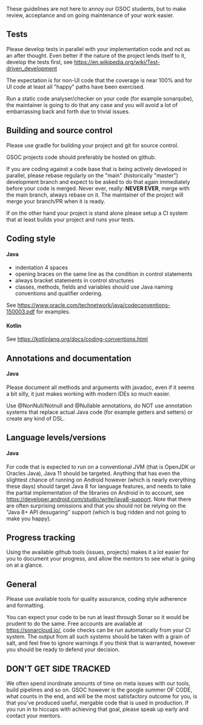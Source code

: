 These guidelines are not here to annoy our GSOC students, but to make review, acceptance and on going maintenance of your work easier.

## Tests

Please develop tests in parallel with your implementation code and not as an after thought. Even better if the nature of the project lends itself to it, develop the tests first, see https://en.wikipedia.org/wiki/Test-driven_development

The expectation is for non-UI code that the coverage is near 100% and for UI code at least all "happy" paths have been exercised.

Run a static code analyser/checker on your code (for example sonarqube), the maintainer is going to do that any case and you will avoid a lot of embarrassing back and forth due to trivial issues.

## Building and source control

Please use gradle for building your project and git for source control.

GSOC projects code should preferably be hosted on github.

If you are coding against a code base that is being actively developed in parallel, please rebase regularly on the "main" (historically "master") development branch and expect to be asked to do that again immediately before your code is merged. Never ever, really: __NEVER EVER__, merge with the main branch, always rebase on it. The maintainer of the project will merge your branch/PR when it is ready.

If on the other hand your project is stand alone please setup a CI system that at least builds your project and runs your tests.

## Coding style

#### Java

- indentation 4 spaces
- opening braces  on the same line as the condition in control statements
- always bracket statements in control structures
- classes, methods, fields and variables should use Java naming conventions and qualifier ordering.

See https://www.oracle.com/technetwork/java/codeconventions-150003.pdf for examples.

#### Kotlin

See https://kotlinlang.org/docs/coding-conventions.html

## Annotations and documentation

#### Java

Please document all methods and arguments with javadoc, even if it seems a bit silly, it just makes working with modern IDEs so much easier.

Use @NonNull/Notnull and @Nullable annotations, do NOT use annotation systems that replace actual Java code (for example getters and setters) or create any kind of DSL.

## Language levels/versions

#### Java

For code that is expected to run on a conventional JVM (that is OpenJDK or Oracles Java), Java 11 should be targeted. Anything that has even the slightest chance of running on Android however (which is nearly everything these days) should target Java 8 for language features, and needs to take the partial implementation of the libraries on Android in to account, see https://developer.android.com/studio/write/java8-support. Note that there are often surprising omissions and that you should not be relying on the "Java 8+ API desugaring" support (which is bug ridden and not going to make you happy).

## Progress tracking

Using the available github tools (issues, projects) makes it a lot easier for you to document your progress, and allow the mentors to see what is going on at a glance.

## General

Please use available tools for quality assurance, coding style adherence and formatting.

You can expect your code to be run at least through Sonar so it would be prudent to do the same. Free accounts are available at https://sonarcloud.io/, code checks can be run automatically from your CI system. The output from all such systems should be taken with a grain of salt, and feel free to ignore warnings if you think that is warranted, however you should be ready to defend your decision.

## DON'T GET SIDE TRACKED

We often spend inordinate amounts of time on meta issues with our tools, build pipelines and so on. GSOC however is the google summer OF CODE, what counts in the end, and will be the most satisfactory outcome for you, is that you've produced useful, mergable code that is used in production. If you run in to hiccups with achieving that goal, please speak up early and contact your mentors.
